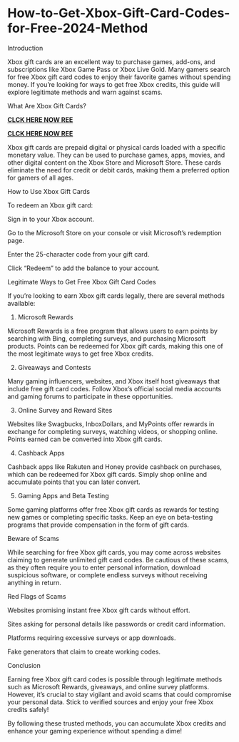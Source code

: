 # How-to-Get-Xbox-Gift-Card-Codes-for-Free-2024-Method
Introduction

Xbox gift cards are an excellent way to purchase games, add-ons, and subscriptions like Xbox Game Pass or Xbox Live Gold. Many gamers search for free Xbox gift card codes to enjoy their favorite games without spending money. If you’re looking for ways to get free Xbox credits, this guide will explore legitimate methods and warn against scams.

What Are Xbox Gift Cards?

**[CLCK HERE NOW REE](https://tinyurl.com/xboxgiftcard2025)**

**[CLCK HERE NOW REE](https://tinyurl.com/xboxgiftcard2025)**

Xbox gift cards are prepaid digital or physical cards loaded with a specific monetary value. They can be used to purchase games, apps, movies, and other digital content on the Xbox Store and Microsoft Store. These cards eliminate the need for credit or debit cards, making them a preferred option for gamers of all ages.

How to Use Xbox Gift Cards

To redeem an Xbox gift card:

Sign in to your Xbox account.

Go to the Microsoft Store on your console or visit Microsoft’s redemption page.

Enter the 25-character code from your gift card.

Click “Redeem” to add the balance to your account.

Legitimate Ways to Get Free Xbox Gift Card Codes

If you’re looking to earn Xbox gift cards legally, there are several methods available:

1. Microsoft Rewards

Microsoft Rewards is a free program that allows users to earn points by searching with Bing, completing surveys, and purchasing Microsoft products. Points can be redeemed for Xbox gift cards, making this one of the most legitimate ways to get free Xbox credits.

2. Giveaways and Contests

Many gaming influencers, websites, and Xbox itself host giveaways that include free gift card codes. Follow Xbox’s official social media accounts and gaming forums to participate in these opportunities.

3. Online Survey and Reward Sites

Websites like Swagbucks, InboxDollars, and MyPoints offer rewards in exchange for completing surveys, watching videos, or shopping online. Points earned can be converted into Xbox gift cards.

4. Cashback Apps

Cashback apps like Rakuten and Honey provide cashback on purchases, which can be redeemed for Xbox gift cards. Simply shop online and accumulate points that you can later convert.

5. Gaming Apps and Beta Testing

Some gaming platforms offer free Xbox gift cards as rewards for testing new games or completing specific tasks. Keep an eye on beta-testing programs that provide compensation in the form of gift cards.

Beware of Scams

While searching for free Xbox gift cards, you may come across websites claiming to generate unlimited gift card codes. Be cautious of these scams, as they often require you to enter personal information, download suspicious software, or complete endless surveys without receiving anything in return.

Red Flags of Scams

Websites promising instant free Xbox gift cards without effort.

Sites asking for personal details like passwords or credit card information.

Platforms requiring excessive surveys or app downloads.

Fake generators that claim to create working codes.

Conclusion

Earning free Xbox gift card codes is possible through legitimate methods such as Microsoft Rewards, giveaways, and online survey platforms. However, it’s crucial to stay vigilant and avoid scams that could compromise your personal data. Stick to verified sources and enjoy your free Xbox credits safely!

By following these trusted methods, you can accumulate Xbox credits and enhance your gaming experience without spending a dime!
